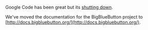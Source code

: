 Google Code has been great but its [shutting down](http://google-opensource.blogspot.ca/2015/03/farewell-to-google-code.html).

We've moved the documentation for the BigBlueButton project to [http://docs.bigbluebutton.org/](http://docs.bigbluebutton.org/).